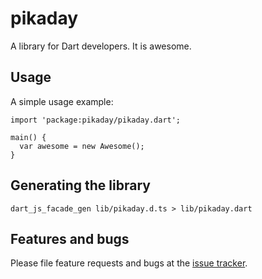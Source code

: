 # pikaday

A library for Dart developers. It is awesome.

## Usage

A simple usage example:

    import 'package:pikaday/pikaday.dart';

    main() {
      var awesome = new Awesome();
    }
    
## Generating the library

```
dart_js_facade_gen lib/pikaday.d.ts > lib/pikaday.dart
```

## Features and bugs

Please file feature requests and bugs at the [issue tracker][tracker].

[tracker]: http://example.com/issues/replaceme
